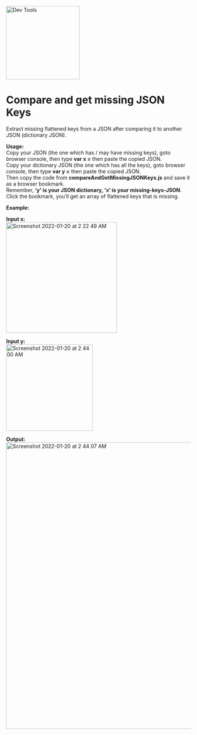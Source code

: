 <img src="https://www.freepngimg.com/thumb/gold/66313-red-tech-gear-gold-icon-free-download-png-hd.png" width="200" title="Dev Tools" alt="Dev Tools" />  

# Compare and get missing JSON Keys
Extract missing flattened keys from a JSON after comparing it to another JSON (dictionary JSON).

**Usage:**  
Copy your JSON (the one which has / may have missing keys), goto browser console, then type **var x =** then paste the copied JSON.  
Copy your dictionary JSON (the one which has all the keys), goto browser console, then type **var y =** then paste the copied JSON.  
Then copy the code from **compareAndGetMissingJSONKeys.js** and save it as a browser bookmark.  
Remember, **‘y' is your JSON dictionary, 'x’ is your missing-keys-JSON**.  
Click the bookmark, you’ll get an array of flattened keys that is missing.  

**Example:**  

**Input x:**  
<img width="302" alt="Screenshot 2022-01-20 at 2 22 49 AM" src="https://user-images.githubusercontent.com/6196046/150211976-abd5c1f9-a758-4064-8bda-528b1f2255ac.png">  

**Input y:**  
<img width="236" alt="Screenshot 2022-01-20 at 2 44 00 AM" src="https://user-images.githubusercontent.com/6196046/150214793-fa035fa7-5cd9-4ae0-8a67-4731ca61da8e.png">  

**Output:**  
<img width="781" alt="Screenshot 2022-01-20 at 2 44 07 AM" src="https://user-images.githubusercontent.com/6196046/150214853-169beb34-08a3-4fc8-93ef-c7c2843b6deb.png">
